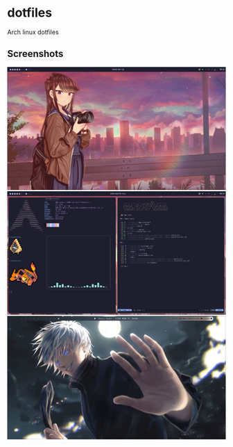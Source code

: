 # dotfiles
Arch linux dotfiles

## Screenshots
![](https://raw.githubusercontent.com/HenrySteinmetz/dotfiles/main/screenshots/1.png)
![](https://raw.githubusercontent.com/HenrySteinmetz/dotfiles/main/screenshots/2.png)
![](https://github.com/HenrySteinmetz/dotfiles/blob/d33e7d68743e3497a2f113806e400b58e1bb4796/screenshots/3.png)

